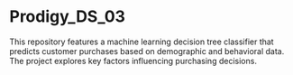 # Prodigy_DS_03
This repository features a machine learning decision tree classifier that predicts customer purchases based on demographic and behavioral data. The project explores key factors influencing purchasing decisions.
